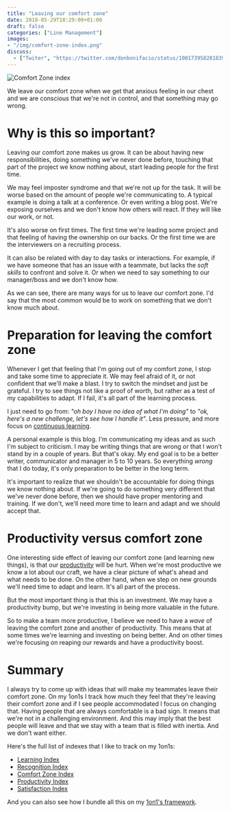 ```yaml
---
title: "Leaving our comfort zone"
date: 2018-05-29T18:29:09+01:00
draft: false
categories: ["Line Management"]
images:
- "/img/comfort-zone-index.png"
discuss:
  - ["Twiter", "https://twitter.com/donbonifacio/status/1001739582818390016"]
---
```


![Comfort Zone index](/img/comfort-zone-index.png)

We leave our comfort zone when we get that anxious feeling in our chest and
we are conscious that we're not in control, and that something may go wrong.

<!--more-->

# Why is this so important?

Leaving our comfort zone makes us grow. It can be about having new responsibilities,
doing something we've never done before, touching that part of the project
we know nothing about, start leading people for the first time.

We may feel imposter syndrome and that we're not up for the task. It will be
worse based on the amount of people we're communicating to. A typical example
is doing a talk at a conference. Or even writing a blog post. We're exposing
ourselves and we don't know how others will react. If they will like our work,
or not.

It's also worse on first times. The first time we're leading some project and
that feeling of having the ownership on our backs. Or the first time we are the
interviewers on a recruiting process.

It can also be related with day to day tasks or interactions. For example, if
we have someone that has an issue with a teammate, but lacks the _soft skills_
to confront and solve it. Or when we need to say something to our manager/boss
and we don't know how.

As we can see, there are many ways for us to leave our comfort zone. I'd say
that the most _common_ would be to work on something that we don't know much
about.

# Preparation for leaving the comfort zone

Whenever I get that feeling that I'm going out of my comfort zone, I stop and
take some time to appreciate it. We may feel afraid of it, or not confident
that we'll make a blast. I try to switch the mindset and just be grateful.
I try to see things not like a proof of worth, but rather as a test of my
capabilities to adapt. If I fail, it's all part of the learning process.

I just need to go from: _"oh boy I have no idea of what I'm doing"_ to _"ok,
here's a new challenge, let's see how I handle it"_. Less pressure, and more
focus on [continuous learning](/post/learning-index/).

A personal example is this blog. I'm communicating my ideas and as such I'm subject
to criticism. I may be writing things that are wrong or that I won't stand by
in a couple of years. But that's okay. My end goal is to be a better writer,
communicator and manager in 5 to 10 years. So everything _wrong_ that I do today,
it's only preparation to be better in the long term.

It's important to realize that we shouldn't be accountable for doing things
we know nothing about. If we're going to do something very different that we've
never done before, then we should have proper mentoring and training. If we
don't, we'll need more time to learn and adapt and we should accept that.

# Productivity versus comfort zone

One interesting side effect of leaving our comfort zone (and learning new things),
is that our [productivity](/post/productivity-index/) will be hurt. When we're most productive we know a
lot about our craft, we have a clear picture of what's ahead and what needs
to be done. On the other hand, when we step on new grounds we'll need time
to adapt and learn. It's all part of the process.

But the most important thing is that this is an investment. We may have a
productivity bump, but we're investing in being more valuable in the future.

So to make a team more productive, I believe we need to have a _wave_ of leaving
the comfort zone and another of productivity. This means that at some times
we're learning and investing on being better. And on other times we're focusing
on reaping our rewards and have a productivity boost.

# Summary

I always try to come up with ideas that will make my teammates leave their
comfort zone. On my 1on1s I track how much they feel that they're leaving their
comfort zone and if I see people accommodated I focus on changing that. Having
people that are always comfortable is a bad sign. It means that we're not in a
challenging environment. And this may imply that the best people will leave
and that we stay with a team that is filled with inertia. And we don't want
either.

Here's the full list of indexes that I like to track on my 1on1s:

* [Learning Index](/post/learning-index/)
* [Recognition Index](/post/recognition-index/)
* [Comfort Zone Index](/post/comfort-zone-index/)
* [Productivity Index](/post/productivity-index/)
* [Satisfaction Index](/post/satisfaction-index/)

And you can also see how I bundle all this on my [1on1's framework](/post/1on1-framework).
